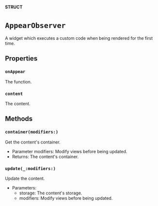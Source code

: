 **STRUCT**

# `AppearObserver`

A widget which executes a custom code when being rendered for the first time.

## Properties
### `onAppear`

The function.

### `content`

The content.

## Methods
### `container(modifiers:)`

Get the content's container.
- Parameter modifiers: Modify views before being updated.
- Returns: The content's container.

### `update(_:modifiers:)`

Update the content.
- Parameters:
    - storage: The content's storage.
    - modifiers: Modify views before being updated.
